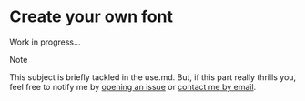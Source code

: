 # Create your own font

Work in progress...

> [!NOTE]
> This subject is briefly tackled in the use.md. But, if this part really thrills you, feel free to notify me by [opening an issue](https://github.com/MorganKryze/ConsoleAppVisuals/issues) or [contact me by email](mailto:morgan@kodelab.fr).
